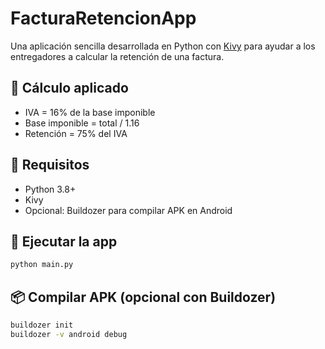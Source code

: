 
# FacturaRetencionApp

Una aplicación sencilla desarrollada en Python con [Kivy](https://kivy.org/) para ayudar a los entregadores a calcular la retención de una factura.

## 📲 Cálculo aplicado

- IVA = 16% de la base imponible
- Base imponible = total / 1.16
- Retención = 75% del IVA

## 🧰 Requisitos

- Python 3.8+
- Kivy
- Opcional: Buildozer para compilar APK en Android

## 🚀 Ejecutar la app

```bash
python main.py
```

## 📦 Compilar APK (opcional con Buildozer)

```bash
buildozer init
buildozer -v android debug
```
